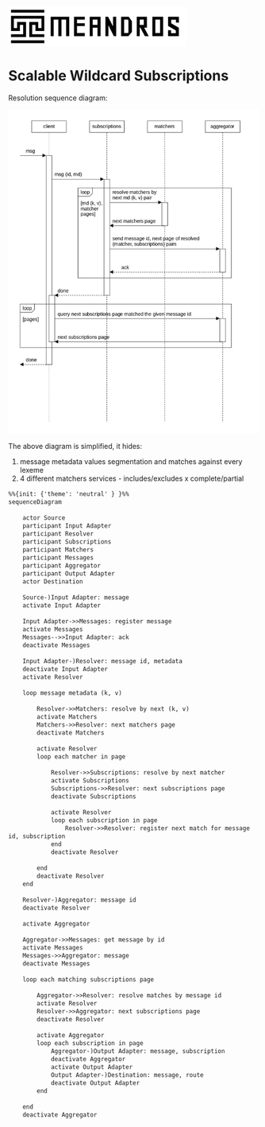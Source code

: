<img alt="title" height="80" src="title.png"/>

# Scalable Wildcard Subscriptions

Resolution sequence diagram:

![dia-seq-subscription-resolution](dia-seq-subscription-resolution.png)

The above diagram is simplified, it hides:
1. message metadata values segmentation and matches against every lexeme
2. 4 different matchers services - includes/excludes x complete/partial

```mermaid
%%{init: {'theme': 'neutral' } }%%
sequenceDiagram

    actor Source
    participant Input Adapter
    participant Resolver
    participant Subscriptions
    participant Matchers
    participant Messages
    participant Aggregator
    participant Output Adapter
    actor Destination

    Source-)Input Adapter: message
    activate Input Adapter
    
    Input Adapter->>Messages: register message
    activate Messages
    Messages-->>Input Adapter: ack
    deactivate Messages
    
    Input Adapter-)Resolver: message id, metadata
    deactivate Input Adapter
    activate Resolver
    
    loop message metadata (k, v)
    
        Resolver->>Matchers: resolve by next (k, v)
        activate Matchers
        Matchers->>Resolver: next matchers page
        deactivate Matchers
        
        activate Resolver
        loop each matcher in page
            
            Resolver->>Subscriptions: resolve by next matcher
            activate Subscriptions
            Subscriptions->>Resolver: next subscriptions page
            deactivate Subscriptions
            
            activate Resolver
            loop each subscription in page
                Resolver->>Resolver: register next match for message id, subscription
            end
            deactivate Resolver
            
        end
        deactivate Resolver
    end
    
    Resolver-)Aggregator: message id
    deactivate Resolver

    activate Aggregator
    
    Aggregator->>Messages: get message by id
    activate Messages
    Messages->>Aggregator: message
    deactivate Messages
    
    loop each matching subscriptions page
        
        Aggregator->>Resolver: resolve matches by message id
        activate Resolver
        Resolver->>Aggregator: next subscriptions page
        deactivate Resolver
        
        activate Aggregator
        loop each subscription in page
            Aggregator-)Output Adapter: message, subscription
            deactivate Aggregator
            activate Output Adapter
            Output Adapter-)Destination: message, route
            deactivate Output Adapter
        end
        
    end
    deactivate Aggregator
```